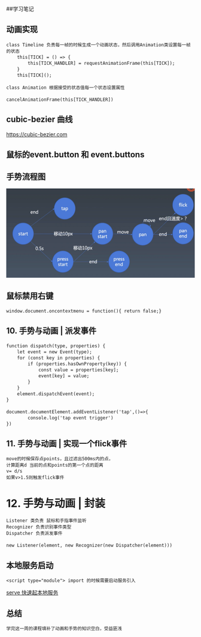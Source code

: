 ##学习笔记
 
## 动画实现
    class Timeline 负责每一帧的时候生成一个动画状态，然后调用Animation类设置每一帧的状态
        this[TICK] = () => {
            this[TICK_HANDLER] = requestAnimationFrame(this[TICK]);
        }
        this[TICK]();

    class Animation 根据接受的状态值每一个状态设置属性
    
    cancelAnimationFrame(this[TICK_HANDLER])

## cubic-bezier 曲线
https://cubic-bezier.com

## 鼠标的event.button 和 event.buttons

## 手势流程图
![手势流程图](./gesture_flow.png)

## 鼠标禁用右键
    window.document.oncontextmenu = function(){ return false;}

## 10. 手势与动画 | 派发事件

    function dispatch(type, properties) {
        let event = new Event(type);
        for (const key in properties) {
            if (properties.hasOwnProperty(key)) {
                const value = properties[key];
                event[key] = value;
            }
        }
        element.dispatchEvent(event);
    }

    document.documentElement.addEventListener('tap',()=>{
            console.log('tap event trigger')
    })

## 11. 手势与动画 | 实现一个flick事件
    move的时候保存点points，且过滤出500ms内的点，
    计算距离d 当前的点和points的第一个点的距离
    v= d/s
    如果v>1.5则触发flick事件
# 12. 手势与动画 | 封装

    Listener 类负责 鼠标和手指事件监听
    Recognizer 负责识别事件类型
    Dispatcher 负责派发事件

    new Listener(element, new Recognizer(new Dispatcher(element)))
## 本地服务启动

    <script type="module"> import 的时候需要启动服务引入
    
[serve 快速起本地服务](https://github.com/vercel/serve)

## 总结
    学完这一周的课程填补了动画和手势的知识空白，受益匪浅